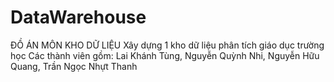 # DataWarehouse
ĐỒ ÁN MÔN KHO DỮ LIỆU
Xây dựng 1 kho dữ liệu phân tích giáo dục trường học
Các thành viên gồm: Lai Khánh Tùng, Nguyễn Quỳnh Nhi, Nguyễn Hữu Quang, Trần Ngọc Nhựt Thanh
